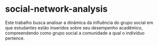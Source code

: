 # social-network-analysis

Este trabalho busca analisar a dinâmica da influência do grupo social em que estudantes estão inseridos sobre seu desempenho acadêmico, compreendendo como grupo social a comunidade a qual o indivíduo pertence.
